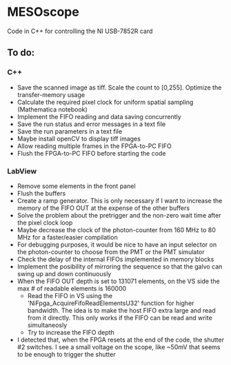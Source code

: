 # MESOscope
Code in C++ for controlling the NI USB-7852R card

## To do:
### C++
- Save the scanned image as tiff. Scale the count to [0,255]. Optimize the transfer-memory usage
- Calculate the required pixel clock for uniform spatial sampling (Mathematica notebook)
- Implement the FIFO reading and data saving concurrently
- Save the run status and error messages in a text file
- Save the run parameters in a text file
- Maybe install openCV to display tiff images
- Allow reading multiple frames in the FPGA-to-PC FIFO
- Flush the FPGA-to-PC FIFO before starting the code


### LabView
- Remove some elements in the front panel
- Flush the buffers
- Create a ramp generator. This is only necessary if I want to increase the memory of the FIFO OUT at the expense of the other buffers
- Solve the problem about the pretrigger and the non-zero wait time after the pixel clock loop
- Maybe decrease the clock of the photon-counter from 160 MHz to 80 MHz for a faster/easier compilation
- For debugging purposes, it would be nice to have an input selector on the photon-counter to choose from the PMT or the PMT simulator
- Check the delay of the internal FIFOs implemented in memory blocks
- Implement the posibility of mirroring the sequence so that the galvo can swing up and down continuously
- When the FIFO OUT depth is set to 131071 elements, on the VS side the max # of readable elements is 160000
  - Read the FIFO in VS using the 'NiFpga_AcquireFifoReadElementsU32' function for higher bandwidth. The idea is to make the host FIFO extra large and read from it directly. This only works if the FIFO can be read and write simultaneosly
  - Try to increase the FIFO depth
- I detected that, when the FPGA resets at the end of the code, the shutter #2 switches. I see a small voltage on the scope, like ~50mV that seems to be enough to trigger the shutter
